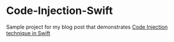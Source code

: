 # Code-Injection-Swift

Sample project for my blog post that demonstrates [Code Injection technique in Swift](http://www.vadimbulavin.com/code-injection-swift/)
